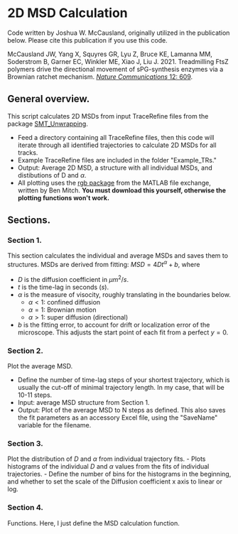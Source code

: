# 2D MSD Calculation

Code written by Joshua W. McCausland, originally utilized in the publication below. Please cite this publication if you use this code.

McCausland JW, Yang X, Squyres GR, Lyu Z, Bruce KE, Lamanna MM, Soderstrom B, Garner EC, Winkler ME, Xiao J, Liu J. 2021. Treadmilling FtsZ polymers drive the directional movement of sPG-synthesis enzymes via a Brownian ratchet mechanism. [*Nature Communications* 12: 609](https://www.nature.com/articles/s41467-020-20873-y).

## General overview.
This script calculates 2D MSDs from input TraceRefine files from the package [SMT_Unwrapping](https://github.com/XiaoLabJHU/SMT_Unwrapping).
- Feed a directory containing all TraceRefine files, then this code will iterate through all identified trajectories to calculate 2D MSDs for all tracks.
- Example TraceRefine files are included in the folder "Example_TRs."
- Output: Average 2D MSD, a structure with all individual MSDs, and distibutions of D and $\alpha$. 
- All plotting uses the [rgb package](https://www.mathworks.com/matlabcentral/fileexchange/1805-rgb-m) from the MATLAB file exchange, written by Ben Mitch. **You must download this yourself, otherwise the plotting functions won't work.**


## Sections.

### Section 1.
This section calculates the individual and average MSDs and saves them to structures. MSDs are derived from fitting: $MSD = 4Dt^\alpha + b$, where
   - $D$ is the diffusion coefficient in $\mu m^2/s$.
   - $t$ is the time-lag in seconds ($s$).
   - $\alpha$ is the measure of visocity, roughly translating in the boundaries below.
     - $\alpha < 1$: confined diffusion
     - $\alpha = 1$: Brownian motion
     - $\alpha > 1$: super diffusion (directional)
   - $b$ is the fitting error, to account for drift or localization error of the microscope. This adjusts the start point of each fit from a perfect $y=0$.

### Section 2.
Plot the average MSD. 
   - Define the number of time-lag steps of your shortest trajectory, which is usually the cut-off of minimal trajectory length. In my case, that will be 10-11 steps.
   - Input: average MSD structure from Section 1.
   - Output: Plot of the average MSD to N steps as defined. This also saves the fit parameters as an accessory Excel file, using the "SaveName" variable for the filename.

### Section 3.
Plot the distribution of $D$ and $\alpha$ from individual trajectory fits. 
    - Plots histograms of the individual $D$ and $\alpha$ values from the fits of individual trajectories.
    - Define the number of bins for the histograms in the beginning, and whether to set the scale of the Diffusion coefficient x axis to linear or log.

### Section 4.
Functions. Here, I just define the MSD calculation function.
